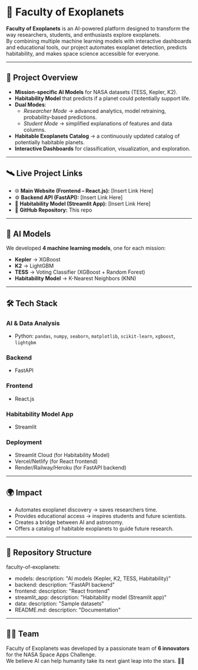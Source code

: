 # 🌌 Faculty of Exoplanets

**Faculty of Exoplanets** is an AI-powered platform designed to transform the way researchers, students, and enthusiasts explore exoplanets.  
By combining multiple machine learning models with interactive dashboards and educational tools, our project automates exoplanet detection, predicts habitability, and makes space science accessible for everyone.

---

## 🚀 Project Overview

- **Mission-specific AI Models** for NASA datasets (TESS, Kepler, K2).  
- **Habitability Model** that predicts if a planet could potentially support life.  
- **Dual Modes**:  
  - *Researcher Mode* → advanced analytics, model retraining, probability-based predictions.  
  - *Student Mode* → simplified explanations of features and data columns.  
- **Habitable Exoplanets Catalog** → a continuously updated catalog of potentially habitable planets.  
- **Interactive Dashboards** for classification, visualization, and exploration.

---

## 🛰️ Live Project Links

- 🌐 **Main Website (Frontend – React.js):** [Insert Link Here]  
- ⚙️ **Backend API (FastAPI):** [Insert Link Here]  
- 🔬 **Habitability Model (Streamlit App):** [Insert Link Here]  
- 📂 **GitHub Repository:** This repo

---

## 🧠 AI Models

We developed **4 machine learning models**, one for each mission:  
- **Kepler** → XGBoost  
- **K2** → LightGBM  
- **TESS** → Voting Classifier (XGBoost + Random Forest)  
- **Habitability Model** → K-Nearest Neighbors (KNN)  

---

## 🛠️ Tech Stack

### AI & Data Analysis
- Python: `pandas`, `numpy`, `seaborn`, `matplotlib`, `scikit-learn`, `xgboost`, `lightgbm`

### Backend
- FastAPI

### Frontend
- React.js

### Habitability Model App
- Streamlit

### Deployment
- Streamlit Cloud (for Habitability Model)  
- Vercel/Netlify (for React frontend)  
- Render/Railway/Heroku (for FastAPI backend)

---

## 🌍 Impact

- Automates exoplanet discovery → saves researchers time.  
- Provides educational access → inspires students and future scientists.  
- Creates a bridge between AI and astronomy.  
- Offers a catalog of habitable exoplanets to guide future research.

---

## 📂 Repository Structure
faculty-of-exoplanets:
  - models: 
      description: "AI models (Kepler, K2, TESS, Habitability)"
  - backend: 
      description: "FastAPI backend"
  - frontend: 
      description: "React frontend"
  - streamlit_app: 
      description: "Habitability model (Streamlit app)"
  - data: 
      description: "Sample datasets"
  - README.md: 
      description: "Documentation"


---

## 👩‍🚀 Team

Faculty of Exoplanets was developed by a passionate team of **6 innovators** for the NASA Space Apps Challenge.  
We believe AI can help humanity take its next giant leap into the stars. 🌌✨

